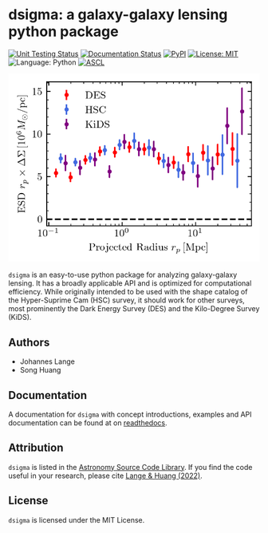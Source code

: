 # dsigma: a galaxy-galaxy lensing python package

[![Unit Testing Status](https://img.shields.io/github/workflow/status/johannesulf/dsigma/tests?label=tests)](https://github.com/johannesulf/dsigma/actions)
[![Documentation Status](https://img.shields.io/readthedocs/dsigma)](https://dsigma.readthedocs.io/en/latest/)
[![PyPI](https://img.shields.io/pypi/v/dsigma?color=blue)](https://pypi.org/project/dsigma/)
[![License: MIT](https://img.shields.io/github/license/johannesulf/dsigma?color=blue)](https://raw.githubusercontent.com/johannesulf/dsigma/main/LICENSE)
![Language: Python](https://img.shields.io/github/languages/top/johannesulf/dsigma)
[![ASCL](https://img.shields.io/badge/ascl-2204.006-orange.svg?style=flat)](https://ascl.net/2204.006)

![plot](https://raw.githubusercontent.com/johannesulf/dsigma/main/docs/plot.png)

`dsigma` is an easy-to-use python package for analyzing galaxy-galaxy lensing.
It has a broadly applicable API and is optimized for computational efficiency.
While originally intended to be used with the shape catalog of the
Hyper-Suprime Cam (HSC) survey, it should work for other surveys, most
prominently the Dark Energy Survey (DES) and the Kilo-Degree Survey (KiDS).

## Authors

* Johannes Lange
* Song Huang

## Documentation

A documentation for `dsigma` with concept introductions, examples and API
documentation can be found at on [readthedocs](https://dsigma.readthedocs.io/).

## Attribution

`dsigma` is listed in the [Astronomy Source Code Library](https://ascl.net/2204.006).
If you find the code useful in your research, please cite
[Lange & Huang (2022)](https://ui.adsabs.harvard.edu/abs/2022ascl.soft04006L/abstract).

## License

`dsigma` is licensed under the MIT License.
